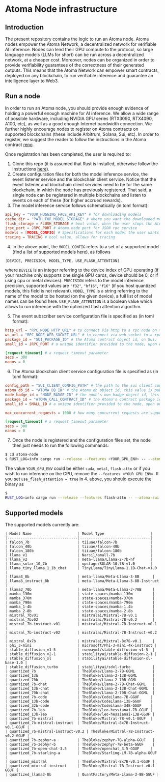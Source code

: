 # Atoma Node infrastructure

## Introduction

The present repository contains the logic to run an Atoma node. Atoma nodes empower the Atoma Network, a decentralized network
for verifiable AI inference. Nodes can lend their GPU compute to the protocol, so large language models (LLMs for short) can be
run across a decentralized network, at a cheaper cost. Moreover, nodes can be organized in order to provide verifiability guarantees
of the correctness of their generated outputs. This means that the Atoma Network can empower smart contracts, deployed on any blockchain,
to run verifiable inference and guarantee an intelligence layer to Web3. 

## Run a node

In order to run an Atoma node, you should provide enough evidence of holding a powerful enough machine for AI inference. We
allow a wide range of possible hardware, including NVIDIA GPU series (RTX3090, RTX4090, A100, etc), as well as a good enough
Internet bandwidth connection. We further highly encourage nodes to register on Atoma contracts on supported blockchains
(these include Arbitrum, Solana, Sui, etc). In order to register, we suggest the reader to follow the instructions in the
Atoma contract [repo](https://github.com/atoma-network/atoma-contracts).

Once registration has been completed, the user is required to:

1. Clone this repo (it is assumed that Rust is installed, otherwise follow the instructions [here](https://www.rust-lang.org/tools/install)).
2. Create configuration files for both the model inference service, the event listener service and the blockchain client service. Notice
that the event listener and blockchain client services need to be for the same blockchain, in which the node has previously registered. That said, a single node can be registered in multiple blockchains and listen to events on each of these (for higher accrued rewards).
3. The model inference service follows schematically (in toml format):

```toml
api_key = "YOUR_HUGGING_FACE_API_KEY" # for downloading models
cache_dir = "PATH_FOR_MODEL_STORAGE" # where you want the downloaded models to be stored
flush_storage = FLUSH_STORAGE # bool value, when the user stops the Atoma node, it flushes or not the downloaded models
jrpc_port = JRPC_PORT # Atoma node port for JSON rpc service
models = [MODEL_CONFIG] # Specifications for each model the user wants to operate, as an Atoma Node
tracing = TRACING # bool value, allows for tracing
```

4. In the above point, the `MODEL_CONFIG` refers to a set of a supported model (find a list of supported models here), as follows

```
[DEVICE, PRECISION, MODEL_TYPE, USE_FLASH_ATTENTION]
```

where `DEVICE` is an integer referring to the device index of GPU operating (if your machine only supports one single GPU cards, device should be 0, or if using cpu or metal devices). `PRECISION` refers to the model inference precision, supported values are
`"f32"`, `"bf16"`, `"f16"` (if you host quantized models, this field is not relevant). `MODEL_TYPE` is a string referring to the name
of the model to be hosted (on the given device), a full list of model names can be found here. `USE_FLASH_ATTENTION` is a boolean value which allows to run inference with the optimized flash attention algorithm.

5. The event subscriber service configuration file is specified as (in toml format):

```toml
http_url = "RPC_NODE_HTTP_URL" # to connect via http to a rpc node on the blockchain
ws_url = "RPC_NODE_WEB_SOCKET_URL" # to connect via web socket to a rpc node on the blockchain, relevant for listening to events
package_id = "SUI_PACKAGE_ID" # the Atoma contract object id, on Sui.
small_id = JRPC_PORT # a unique identifier provided to the node, upon on-chain registration

[request_timeout] # a request timeout parameter
secs = 300
nanos = 0
```

6. The Atoma blockchain client service configuration file is specified as (in toml format):

```toml
config_path = "SUI_CLIENT_CONFIG_PATH" # the path to the sui client configuration path (for connecting the user's wallet)
atoma_db_id = "ATOMA_DB_ID" # the Atoma db object id, this value is publicly available (see below)
node_badge_id = "NODE_BADGE_ID" # the node's own badge object id, this value is provided to the node upon registration
package_id = "ATOMA_CALL_CONTRACT_ID" # the Atoma's contract package id, this value is publicly available (see below)
small_id = SMALL_ID # a unique identifier provided to the node, upon on-chain registration (same as above)

max_concurrent_requests = 1000 # how many concurrent requests are supported by the Sui's client service

[request_timeout] # a request timeout parameter
secs = 300
nanos = 0
```

7. Once the node is registered and the configuration files set, the node then just needs to run the following commands:

```sh
$ cd atoma-node
$ RUST_LOG=info cargo run --release --features <YOUR_GPU_ENV> -- --atoma-sui-client-config-path <PATH_TO_ATOMA_SUI_CLIENT_CONFIG> --model-config-path <PATH_TO_MODEL_CONFIG> --sui-subscriber-path <PATH_TO_SUI_EVENT_SUBSCRIBER_CONFIG>
```

The value `YOUR_GPU_ENV` could be either `cuda`, `metal`, `flash-attn` or if you wish to run inference on the CPU, remove the `--features <YOUR_GPU_ENV>`. If you set `use_flash_attention = true` in 4. above, you should execute the binary as

```sh
$ 
RUST_LOG=info cargo run --release --features flash-attn -- --atoma-sui-client-config-path <PATH_TO_ATOMA_SUI_CLIENT_CONFIG> --model-config-path <PATH_TO_MODEL_CONFIG> --sui-subscriber-path <PATH_TO_SUI_EVENT_SUBSCRIBER_CONFIG>
```

## Supported models

The supported models currently are:

```
| Model Name                     | Model Type                     |
|--------------------------------|--------------------------------|
| falcon_7b                      | tiiuae/falcon-7b               |
| falcon_40b                     | tiiuae/falcon-40b              |
| falcon_180b                    | tiiuae/falcon-180b             |
| llama_v1                       | Narsil/amall-7b                |
| llama_v2                       | meta-llama/Llama-2-7b-hf       |
| llama_solar_10_7b              | upstage/SOLAR-10.7B-v1.0       |
| llama_tiny_llama_1_1b_chat     | TinyLlama/TinyLlama-1.1B-Chat-v1.0 |
| llama3_8b                      | meta-llama/Meta-Llama-3-8B      |
| llama3_instruct_8b             | meta-llama/Meta-Llama-3-8B-Instruct |
| llama3_70b                     | meta-llama/Meta-Llama-3-70B     |
| mamba_130m                     | state-spaces/mamba-130m         |
| mamba_370m                     | state-spaces/mamba-370m         |
| mamba_790m                     | state-spaces/mamba-790m         |
| mamba_1-4b                     | state-spaces/mamba-1.4b         |
| mamba_2-8b                     | state-spaces/mamba-2.8b         |
| mistral_7bv01                  | mistralai/Mistral-7B-v0.1       |
| mistral_7bv02                  | mistralai/Mistral-7B-v0.2       |
| mistral_7b-instruct-v01        | mistralai/Mistral-7B-Instruct-v0.1 |
| mistral_7b-instruct-v02        | mistralai/Mistral-7B-Instruct-v0.2 |
| mixtral_8x7b                   | mistralai/Mixtral-8x7B-v0.1     |
| phi_3-mini                     | microsoft/Phi-3-mini-4k-instruct |
| stable_diffusion_v1-5          | runwayml/stable-diffusion-v1-5  |
| stable_diffusion_v2-1          | stabilityai/stable-diffusion-2-1 |
| stable_diffusion_xl            | stabilityai/stable-diffusion-xl-base-1.0 |
| stable_diffusion_turbo         | stabilityai/sdxl-turbo          |
| quantized_7b                   | TheBloke/Llama-2-7B-GGML        |
| quantized_13b                  | TheBloke/Llama-2-13B-GGML       |
| quantized_70b                  | TheBloke/Llama-2-70B-GGML       |
| quantized_7b-chat              | TheBloke/Llama-2-7B-Chat-GGML   |
| quantized_13b-chat             | TheBloke/Llama-2-13B-Chat-GGML  |
| quantized_70b-chat             | TheBloke/Llama-2-70B-Chat-GGML  |
| quantized_7b-code              | TheBloke/CodeLlama-7B-GGUF     |
| quantized_13b-code             | TheBloke/CodeLlama-13B-GGUF    |
| quantized_32b-code             | TheBloke/CodeLlama-34B-GGUF    |
| quantized_7b-leo               | TheBloke/leo-hessianai-7B-GGUF |
| quantized_13b-leo              | TheBloke/leo-hessianai-13B-GGUF |
| quantized_7b-mistral           | TheBloke/Mistral-7B-v0.1-GGUF  |
| quantized_7b-mistral-instruct  | TheBloke/Mixtral-8x7B-Instruct-v0.1-GGUF |
| quantized_7b-mistral-instruct-v0.2 | TheBloke/Mistral-7B-Instruct-v0.2-GGUF |
| quantized_7b-zephyr-a          | TheBloke/zephyr-7B-alpha-GGUF   |
| quantized_7b-zephyr-b          | TheBloke/zephyr-7B-beta-GGUF    |
| quantized_7b-open-chat-3.5     | TheBloke/openchat_3.5-GGUF     |
| quantized_7b-starling-a        | TheBloke/Starling-LM-7B-alpha-GGUF |
| quantized_mixtral              | TheBloke/Mixtral-8x7B-v0.1-GGUF |
| quantized_mixtral-instruct     | TheBloke/Mistral-7B-Instruct-v0.1-GGUF |
| quantized_llama3-8b            | QuantFactory/Meta-Llama-3-8B-GGUF |

```